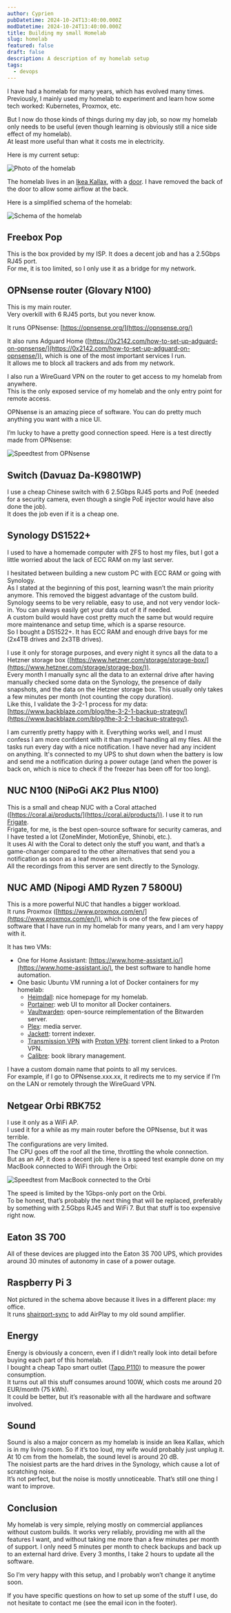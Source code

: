 ```yaml
---
author: Cyprien
pubDatetime: 2024-10-24T13:40:00.000Z
modDatetime: 2024-10-24T13:40:00.000Z
title: Building my small Homelab
slug: homelab
featured: false
draft: false
description: A description of my homelab setup
tags:
  - devops
---
```

I have had a homelab for many years, which has evolved many times.  
Previously, I mainly used my homelab to experiment and learn how some tech worked: Kubernetes, Proxmox, etc.

But I now do those kinds of things during my day job, so now my homelab only needs to be useful (even though learning is obviously still a nice side effect of my homelab).  
At least more useful than what it costs me in electricity.

Here is my current setup:

![Photo of the homelab](assets/images/posts/homelab/photo.png)

The homelab lives in an [Ikea Kallax](https://www.ikea.com/fr/fr/p/kallax-etagere-brun-noir-60275812/#content), with a [door](https://www.ikea.com/fr/fr/p/kallax-bloc-porte-brun-noir-60278170/#content). I have removed the back of the door to allow some airflow at the back.

Here is a simplified schema of the homelab:

![Schema of the homelab](assets/images/posts/homelab/homelab.png)

## Freebox Pop

This is the box provided by my ISP. It does a decent job and has a 2.5Gbps RJ45 port.  
For me, it is too limited, so I only use it as a bridge for my network.

## OPNsense router (**Glovary N100**)

This is my main router.  
Very overkill with 6 RJ45 ports, but you never know.

It runs OPNsense: [https://opnsense.org/](https://opnsense.org/)

It also runs Adguard Home ([https://0x2142.com/how-to-set-up-adguard-on-opnsense/](https://0x2142.com/how-to-set-up-adguard-on-opnsense/)), which is one of the most important services I run.  
It allows me to block all trackers and ads from my network.

I also run a WireGuard VPN on the router to get access to my homelab from anywhere.  
This is the only exposed service of my homelab and the only entry point for remote access.

OPNsense is an amazing piece of software. You can do pretty much anything you want with a nice UI.

I’m lucky to have a pretty good connection speed. Here is a test directly made from OPNsense:

![Speedtest from OPNsense](assets/images/posts/homelab/speedtest.png)

## Switch (**Davuaz Da-K9801WP**)

I use a cheap Chinese switch with 6 2.5Gbps RJ45 ports and PoE (needed for a security camera, even though a single PoE injector would have also done the job).  
It does the job even if it is a cheap one.

## Synology DS1522+

I used to have a homemade computer with ZFS to host my files, but I got a little worried about the lack of ECC RAM on my last server.

I hesitated between building a new custom PC with ECC RAM or going with Synology.  
As I stated at the beginning of this post, learning wasn’t the main priority anymore. This removed the biggest advantage of the custom build.  
Synology seems to be very reliable, easy to use, and not very vendor lock-in. You can always easily get your data out of it if needed.  
A custom build would have cost pretty much the same but would require more maintenance and setup time, which is a sparse resource.  
So I bought a DS1522+. It has ECC RAM and enough drive bays for me (2x4TB drives and 2x3TB drives).

I use it only for storage purposes, and every night it syncs all the data to a Hetzner storage box ([https://www.hetzner.com/storage/storage-box/](https://www.hetzner.com/storage/storage-box/)).  
Every month I manually sync all the data to an external drive after having manually checked some data on the Synology, the presence of daily snapshots, and the data on the Hetzner storage box. This usually only takes a few minutes per month (not counting the copy duration).  
Like this, I validate the 3-2-1 process for my data: [https://www.backblaze.com/blog/the-3-2-1-backup-strategy/](https://www.backblaze.com/blog/the-3-2-1-backup-strategy/).

I am currently pretty happy with it. Everything works well, and I must confess I am more confident with it than myself handling all my files. All the tasks run every day with a nice notification. I have never had any incident on anything. It's connected to my UPS to shut down when the battery is low and send me a notification during a power outage (and when the power is back on, which is nice to check if the freezer has been off for too long).

## NUC N100 (**NiPoGi AK2 Plus N100**)

This is a small and cheap NUC with a Coral attached ([https://coral.ai/products/](https://coral.ai/products/)). I use it to run [Frigate](https://frigate.video/).  
Frigate, for me, is the best open-source software for security cameras, and I have tested a lot (ZoneMinder, MotionEye, Shinobi, etc.).  
It uses AI with the Coral to detect only the stuff you want, and that’s a game-changer compared to the other alternatives that send you a notification as soon as a leaf moves an inch.  
All the recordings from this server are sent directly to the Synology.

## NUC AMD (Nipogi **AMD Ryzen 7 5800U**)

This is a more powerful NUC that handles a bigger workload.  
It runs Proxmox ([https://www.proxmox.com/en/](https://www.proxmox.com/en/)), which is one of the few pieces of software that I have run in my homelab for many years, and I am very happy with it.

It has two VMs:

- One for Home Assistant: [https://www.home-assistant.io/](https://www.home-assistant.io/), the best software to handle home automation.
- One basic Ubuntu VM running a lot of Docker containers for my homelab:
  - [Heimdall](https://heimdall.site/): nice homepage for my homelab.
  - [Portainer](https://www.portainer.io/): web UI to monitor all Docker containers.
  - [Vaultwarden](https://github.com/dani-garcia/vaultwarden): open-source reimplementation of the Bitwarden server.
  - [Plex](https://www.plex.tv/): media server.
  - [Jackett](https://github.com/Jackett/Jackett): torrent indexer.
  - [Transmission VPN](https://github.com/haugene/docker-transmission-openvpn) with [Proton VPN](https://protonvpn.com/): torrent client linked to a Proton VPN.
  - [Calibre](https://github.com/janeczku/calibre-web): book library management.

I have a custom domain name that points to all my services.  
For example, if I go to OPNsense.xxx.xx, it redirects me to my service if I’m on the LAN or remotely through the WireGuard VPN.

## Netgear Orbi RBK752

I use it only as a WiFi AP.  
I used it for a while as my main router before the OPNsense, but it was terrible.  
The configurations are very limited.  
The CPU goes off the roof all the time, throttling the whole connection.  
But as an AP, it does a decent job. Here is a speed test example done on my MacBook connected to WiFi through the Orbi:

![Speedtest from MacBook connected to the Orbi](assets/images/posts/homelab/speedtest-wifi.png)

The speed is limited by the 1Gbps-only port on the Orbi.  
To be honest, that’s probably the next thing that will be replaced, preferably by something with 2.5Gbps RJ45 and WiFi 7. But that stuff is too expensive right now.

## Eaton 3S 700

All of these devices are plugged into the Eaton 3S 700 UPS, which provides around 30 minutes of autonomy in case of a power outage.

## Raspberry Pi 3

Not pictured in the schema above because it lives in a different place: my office.  
It runs [shairport-sync](https://github.com/mikebrady/shairport-sync) to add AirPlay to my old sound amplifier.

## Energy

Energy is obviously a concern, even if I didn’t really look into detail before buying each part of this homelab.  
I bought a cheap Tapo smart outlet ([Tapo P110](https://www.tp-link.com/en/home-networking/smart-plug/tapo-p110/)) to measure the power consumption.  
It turns out all this stuff consumes around 100W, which costs me around 20 EUR/month (75 kWh).  
It could be better, but it’s reasonable with all the hardware and software involved.

## Sound

Sound is also a major concern as my homelab is inside an Ikea Kallax, which is in my living room. So if it’s too loud, my wife would probably just unplug it. At 10 cm from the homelab, the sound level is around 20 dB.  
The noisiest parts are the hard drives in the Synology, which cause a lot of scratching noise.  
It’s not perfect, but the noise is mostly unnoticeable. That’s still one thing I want to improve.

## Conclusion

My homelab is very simple, relying mostly on commercial appliances without custom builds. It works very reliably, providing me with all the features I want, and without taking me more than a few minutes per month of support. I only need 5 minutes per month to check backups and back up to an external hard drive. Every 3 months, I take 2 hours to update all the software.

So I’m very happy with this setup, and I probably won’t change it anytime soon.

If you have specific questions on how to set up some of the stuff I use, do not hesitate to contact me (see the email icon in the footer).

